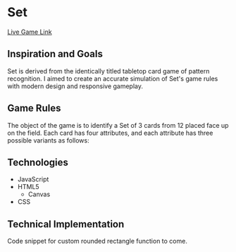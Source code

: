 # Set
[Live Game Link](https://jsilvaroland.github.io/set/)

## Inspiration and Goals
Set is derived from the identically titled tabletop card game of pattern recognition. I aimed to create an accurate simulation of Set's game rules with modern design and responsive gameplay.

## Game Rules
The object of the game is to identify a Set of 3 cards from 12 placed face up on the field. Each card has four attributes, and each attribute has three possible variants as follows:


## Technologies
* JavaScript
* HTML5
    * Canvas
* CSS

## Technical Implementation
Code snippet for custom rounded rectangle function to come.
